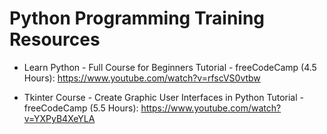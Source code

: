 # Python Programming Training Resources

- Learn Python - Full Course for Beginners Tutorial - freeCodeCamp (4.5 Hours): https://www.youtube.com/watch?v=rfscVS0vtbw

- Tkinter Course - Create Graphic User Interfaces in Python Tutorial - freeCodeCamp (5.5 Hours): https://www.youtube.com/watch?v=YXPyB4XeYLA